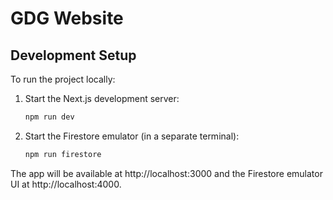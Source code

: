 # GDG Website

## Development Setup

To run the project locally:

1. Start the Next.js development server:
   ```bash
   npm run dev
   ```

2. Start the Firestore emulator (in a separate terminal):
   ```bash
   npm run firestore
   ```

The app will be available at http://localhost:3000 and the Firestore emulator UI at http://localhost:4000.